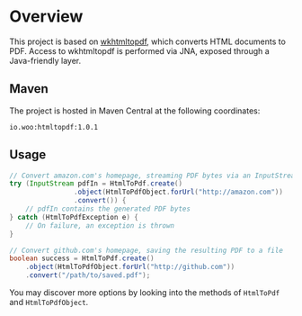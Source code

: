 # Overview
This project is based on [wkhtmltopdf](https://github.com/wkhtmltopdf/wkhtmltopdf), which converts HTML documents to PDF.
Access to wkhtmltopdf is performed via JNA, exposed through a Java-friendly layer.

## Maven

The project is hosted in Maven Central at the following coordinates:
 
`io.woo:htmltopdf:1.0.1`

## Usage

```java
// Convert amazon.com's homepage, streaming PDF bytes via an InputStream
try (InputStream pdfIn = HtmlToPdf.create()
                .object(HtmlToPdfObject.forUrl("http://amazon.com"))
                .convert()) {
    // pdfIn contains the generated PDF bytes
} catch (HtmlToPdfException e) {
    // On failure, an exception is thrown
}

// Convert github.com's homepage, saving the resulting PDF to a file
boolean success = HtmlToPdf.create()
    .object(HtmlToPdfObject.forUrl("http://github.com"))
    .convert("/path/to/saved.pdf");
```
        
You may discover more options by looking into the methods of `HtmlToPdf` and `HtmlToPdfObject`.